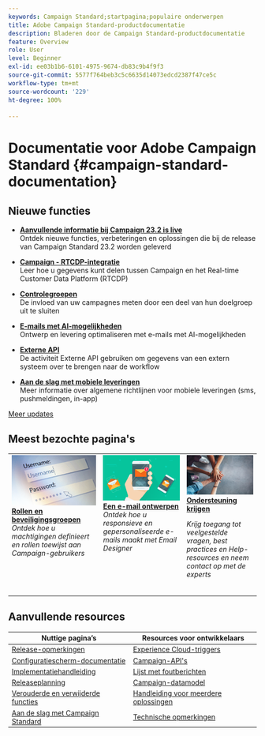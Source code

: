 ```yaml
---
keywords: Campaign Standard;startpagina;populaire onderwerpen
title: Adobe Campaign Standard-productdocumentatie
description: Bladeren door de Campaign Standard-productdocumentatie
feature: Overview
role: User
level: Beginner
exl-id: ee03b1b6-6101-4975-9674-db83c9b4f9f3
source-git-commit: 5577f764beb3c5c6635d14073edcd2387f47ce5c
workflow-type: tm+mt
source-wordcount: '229'
ht-degree: 100%

---
```


# Documentatie voor Adobe Campaign Standard {#campaign-standard-documentation}

<!--![Adobe Campaign Standard](start/using/assets/do-not-localize/banner_acs_doc.jpg) -->

## Nieuwe functies

* **[Aanvullende informatie bij Campaign 23.2 is live](rn/using/release-notes.md)**<br/> Ontdek nieuwe functies, verbeteringen en oplossingen die bij de release van Campaign Standard 23.2 worden geleverd

* **[Campaign - RTCDP-integratie](integrating/using/get-started-sources-destinations.md)**<br/> Leer hoe u gegevens kunt delen tussen Campaign en het Real-time Customer Data Platform (RTCDP)

* **[Controlegroepen](sending/using/control-group.md)**<br/>
De invloed van uw campagnes meten door een deel van hun doelgroep uit te sluiten

* **[E-mails met AI-mogelijkheden](sending/using/predictive.md)**<br/>
Ontwerp en levering optimaliseren met e-mails met AI-mogelijkheden

* **[Externe API](automating/using/external-api.md)**<br/>
De activiteit Externe API gebruiken om gegevens van een extern systeem over te brengen naar de workflow

* **[Aan de slag met mobiele leveringen](https://helpx.adobe.com/nl/campaign/kb/acs-mobile.html)**<br/> Meer informatie over algemene richtlijnen voor mobiele leveringen (sms, pushmeldingen, in-app)

[Meer updates](rn/using/documentation-updates.md)

## Meest bezochte pagina&#39;s

<table>
<tr>
  <td valign="top">
    <a href="administration/using/about-access-management.md">
      <img alt="Rollen" src="start/using/assets/roles.png"/>
    </a>
    <div>
    <a href="administration/using/about-access-management.md"><strong>Rollen en beveiligingsgroepen</strong></a>
    </div>
    <em>Ontdek hoe u machtigingen definieert en rollen toewijst aan Campaign-gebruikers</em>
    <br>
  </td>
  <td valign="top">
    <a href="designing/using/designing-content-in-adobe-campaign.md">
      <img alt="Designer" src="start/using/assets/design.png" />
    </a>
    <div>
    <a href="designing/using/designing-content-in-adobe-campaign.md"><strong>Een e-mail ontwerpen</strong></a>
    </div>
    <em>Ontdek hoe u responsieve en gepersonaliseerde e-mails maakt met Email Designer</em>
    <br>
  </td>
  <td valign="top">
       <img alt="Ondersteuning" src="start/using/assets/do-not-localize/help.jpeg" />
    <div><a href="support.md">
    <strong>Ondersteuning krijgen</strong></a>
    </div>
    <p><em>Krijg toegang tot veelgestelde vragen, best practices en Help-resources en neem contact op met de experts</em></p>
    <br>
  </td>
</tr>
</table>

## Aanvullende resources

| Nuttige pagina’s | Resources voor ontwikkelaars |
|---|---|
| [Release-opmerkingen](rn/using/release-notes.md) | [Experience Cloud-triggers](integrating/using/about-adobe-experience-cloud-triggers.md) |
| [Configuratiescherm-documentatie](https://experienceleague.adobe.com/docs/control-panel/using/control-panel-home.html?lang=nl) | [Campaign-API&#39;s](api/using/get-started-apis.md) |
| [Implementatiehandleiding](https://helpx.adobe.com/nl/campaign/kb/campaign-standard-implementation-guide.html) | [Lijst met foutberichten](https://experienceleague.adobe.com/developer/campaign-errors/error_codes.html) |
| [Releaseplanning](rn/using/release-planning.md) | [Campaign-datamodel](developing/using/datamodel-introduction.md) |
| [Verouderde en verwijderde functies](rn/using/deprecated-features.md) | [Handleiding voor meerdere oplossingen](integrating/using/get-started-campaign-integrations.md) |
| [Aan de slag met Campaign Standard](start/using/about-campaign-standard.md) | [Technische opmerkingen](https://helpx.adobe.com/nl/campaign/kb/acs-article-list.html) |
